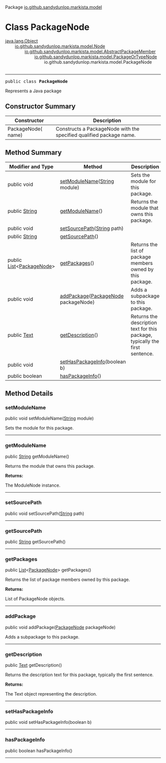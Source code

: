 Package [io.github.sandydunlop.markista.model](index.md)

# Class PackageNode
[java.lang.Object](https://docs.oracle.com/en/java/javase/24/docs/api/java.base/java/lang/Object.html)<br/>
        [io.github.sandydunlop.markista.model.Node](Node.md)<br/>
                [io.github.sandydunlop.markista.model.AbstractPackageMember](AbstractPackageMember.md)<br/>
                        [io.github.sandydunlop.markista.model.PackageOrTypeNode](PackageOrTypeNode.md)<br/>
                                io.github.sandydunlop.markista.model.PackageNode<br/>
<br/>

----

<span style="font-family: monospace;">public class __PackageNode__</span>

Represents a Java package


## Constructor Summary

| Constructor        | Description                                                         |
|--------------------|---------------------------------------------------------------------|
| PackageNode( name) | Constructs a PackageNode with the specified qualified package name. |

## Method Summary

| Modifier and Type                                                                                                              | Method                                                                                                                               | Description                                                                  |
|--------------------------------------------------------------------------------------------------------------------------------|--------------------------------------------------------------------------------------------------------------------------------------|------------------------------------------------------------------------------|
| public void                                                                                                                    | [setModuleName](#setmodulename)([String](https://docs.oracle.com/en/java/javase/24/docs/api/java.base/java/lang/String.html) module) | Sets the module for this package.                                            |
| public [String](https://docs.oracle.com/en/java/javase/24/docs/api/java.base/java/lang/String.html)                            | [getModuleName](#getmodulename)()                                                                                                    | Returns the module that owns this package.                                   |
| public void                                                                                                                    | [setSourcePath](#setsourcepath)([String](https://docs.oracle.com/en/java/javase/24/docs/api/java.base/java/lang/String.html) path)   |                                                                              |
| public [String](https://docs.oracle.com/en/java/javase/24/docs/api/java.base/java/lang/String.html)                            | [getSourcePath](#getsourcepath)()                                                                                                    |                                                                              |
| public [List](https://docs.oracle.com/en/java/javase/24/docs/api/java.base/java/util/List.html)<[PackageNode](PackageNode.md)> | [getPackages](#getpackages)()                                                                                                        | Returns the list of package members owned by this package.                   |
| public void                                                                                                                    | [addPackage](#addpackage)([PackageNode](PackageNode.md) packageNode)                                                                 | Adds a subpackage to this package.                                           |
| public [Text](Text.md)                                                                                                         | [getDescription](#getdescription)()                                                                                                  | Returns the description text for this package, typically the first sentence. |
| public void                                                                                                                    | [setHasPackageInfo](#sethaspackageinfo)(boolean b)                                                                                   |                                                                              |
| public boolean                                                                                                                 | [hasPackageInfo](#haspackageinfo)()                                                                                                  |                                                                              |

## Method Details

### setModuleName

public void setModuleName([String](https://docs.oracle.com/en/java/javase/24/docs/api/java.base/java/lang/String.html) module)

Sets the module for this package.


---

### getModuleName

public [String](https://docs.oracle.com/en/java/javase/24/docs/api/java.base/java/lang/String.html) getModuleName()

Returns the module that owns this package.

**Returns:**

The ModuleNode instance.


---

### setSourcePath

public void setSourcePath([String](https://docs.oracle.com/en/java/javase/24/docs/api/java.base/java/lang/String.html) path)




---

### getSourcePath

public [String](https://docs.oracle.com/en/java/javase/24/docs/api/java.base/java/lang/String.html) getSourcePath()




---

### getPackages

public [List](https://docs.oracle.com/en/java/javase/24/docs/api/java.base/java/util/List.html)<[PackageNode](PackageNode.md)> getPackages()

Returns the list of package members owned by this package.

**Returns:**

List of PackageNode objects.


---

### addPackage

public void addPackage([PackageNode](PackageNode.md) packageNode)

Adds a subpackage to this package.


---

### getDescription

public [Text](Text.md) getDescription()

Returns the description text for this package, typically the first sentence.

**Returns:**

The Text object representing the description.


---

### setHasPackageInfo

public void setHasPackageInfo(boolean b)




---

### hasPackageInfo

public boolean hasPackageInfo()




---

